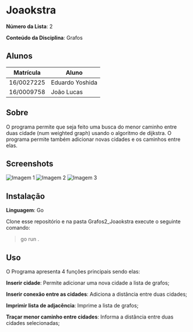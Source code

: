 # Joaokstra


**Número da Lista**: 2 </p>
**Conteúdo da Disciplina**: Grafos</p>

## Alunos
|Matrícula | Aluno |
| -- | -- |
| 16/0027225  |  Eduardo Yoshida |
| 16/0009758  |  João Lucas |

## Sobre 
O programa permite que seja feito uma busca do menor caminho entre duas cidade (num weighted graph) usando o algoritmo de dijkstra. O programa permite também adicionar novas cidades e os caminhos entre elas.

## Screenshots
![Imagem 1](https://i.ibb.co/0D9Fvhm/screen1.png)
![Imagem 2](https://i.ibb.co/4NPKVjK/screen2.png)
![Imagem 3](https://i.ibb.co/x5HSmFR/screen3.png)

## Instalação 
**Linguagem**: Go<br>

Clone esse repositório e na pasta Grafos2_Joaokstra execute o seguinte comando:

> go run .

## Uso 

O Programa apresenta 4 funções principais sendo elas:

**Inserir cidade**: Permite adicionar uma nova cidade a lista de grafos; </p>
**Inserir conexão entre as cidades**: Adiciona a distância entre duas cidades; </p>
**Imprimir lista de adjacência**: Imprime a lista de grafos; </p>
**Traçar menor caminho entre cidades**: Informa a distância entre duas cidades selecionadas; </p>
